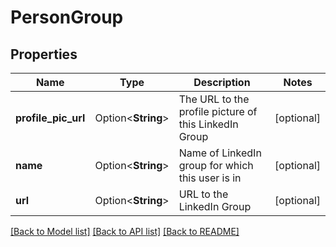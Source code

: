 # PersonGroup

## Properties

Name | Type | Description | Notes
------------ | ------------- | ------------- | -------------
**profile_pic_url** | Option<**String**> | The URL to the profile picture of this LinkedIn Group | [optional]
**name** | Option<**String**> | Name of LinkedIn group for which this user is in | [optional]
**url** | Option<**String**> | URL to the LinkedIn Group | [optional]

[[Back to Model list]](../README.md#documentation-for-models) [[Back to API list]](../README.md#documentation-for-api-endpoints) [[Back to README]](../README.md)


